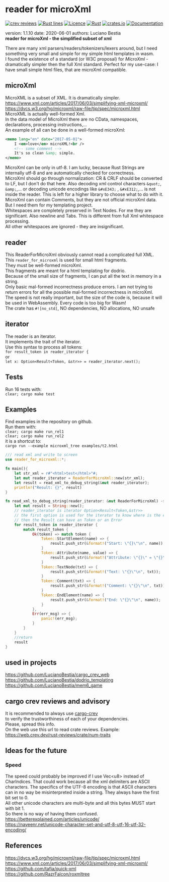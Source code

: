 # reader for microXml

[![crev reviews](
https://web.crev.dev/rust-reviews/badge/crev_count/reader_for_microxml.svg
)](https://web.crev.dev/rust-reviews/crate/reader_for_microxml/) [![Rust lines](https://img.shields.io/badge/Rust_lines-308-green.svg)](https://img.shields.io) [![Licence](https://img.shields.io/badge/license-MIT-blue.svg)](https://github.com/LucianoBestia/reader_for_microxml/blob/master/LICENSE) [![Rust](https://github.com/LucianoBestia/reader_for_microxml/workflows/Rust/badge.svg)](https://github.com/LucianoBestia/reader_for_microxml/actions/) [![crates.io](https://meritbadge.herokuapp.com/reader_for_microxml)](https://crates.io/crates/reader_for_microxml) [![Documentation](https://docs.rs/reader_for_microxml/badge.svg)](https://docs.rs/reader_for_microxml/)  

[comment]: # (lmake_readme cargo.toml data start)
version: 1.1.10  date: 2020-06-01 authors: Luciano Bestia  
**reader for microXml - the simplified subset of xml**

[comment]: # (lmake_readme cargo.toml data end)

There are many xml parsers/readers/tokenizers/lexers around, but I need something very small and simple for my simple html templates in wasm.\
I found the existence of a standard (or W3C proposal) for *MicroXml* - dramatically simpler then the full Xml standard. Perfect for my use-case: I have small simple html files, that are microXml compatible.  

## microXml

MicroXML is a subset of XML. It is dramatically simpler.\
<https://www.xml.com/articles/2017/06/03/simplifying-xml-microxml/>\
<https://dvcs.w3.org/hg/microxml/raw-file/tip/spec/microxml.html>\
MicroXML is actually well-formed Xml.\
In the data model of MicroXml there are no CData, namespaces, declarations, processing instructions,...\
An example of all can be done in a well-formed microXml:  

```xml
<memo lang="en" date="2017-05-01">
    I <em>love</em> microXML!<br />
    <!-- some comment -->
    It's so clean &amp; simple.
</memo>
```

MicroXml can be only in utf-8. I am lucky, because Rust Strings are internally utf-8 and are automatically checked for correctness.\
MicroXml should go through normalization: CR & CRLF should be converted to LF, but I don't do that here. Also decoding xml control characters `&quot;`, `&amp;`,... or decoding unicode encodings like `&#xE343;` , `&#xE312;`,... is not inside the reader. This is left for a higher library to choose what to do with it.\
MicroXml can contain Comments, but they are not official microXml data. But I need them for my templating project.\
Whitespaces are completely preserved in Text Nodes. For me they are significant. Also newline and Tabs. This is different from full Xml whitespace processing.\
All other whitespaces are ignored - they are insignificant.  

## reader

This ReaderForMicroXml obviously cannot read a complicated full XML.\
This `reader_for_microxml` is used for small html fragments.\
They must be well-formed microXml.\
This fragments are meant for a html templating for dodrio.\
Because of the small size of fragments, I can put all the text in memory in a string.\
Only basic mal-formed incorrectness produce errors. I am not trying to return errors for all the possible mal-formed incorrectness in microXml.\
The speed is not really important, but the size of the code is, because it will be used in WebAssembly. Every code is too big for Wasm!\
The crate has `#![no_std]`, NO dependencies, NO allocations, NO unsafe   

## iterator

The reader is an iterator.\
It implements the trait of the iterator.\
Use this syntax to process all tokens:\
`for result_token in reader_iterator {`\
or\
`let x: Option<Result<Token, &str>> = reader_iterator.next();`  

## Tests

Run 16 tests with:\
`clear; cargo make test`

## Examples

Find examples in the repository on github.\
Run them with:  
`clear; cargo make run_rel1`\
`clear; cargo make run_rel2`\
it is a shortcut to:\
`cargo run --example microxml_tree examples/t2.html`

```rust
/// read xml and write to screen
use reader_for_microxml::*;

fn main(){
    let str_xml = r#"<html>test</html>"#;
    let mut reader_iterator = ReaderForMicroXml::new(str_xml);
    let result = read_xml_to_debug_string(&mut reader_iterator);
    println!("Result: {}", result)
}

fn read_xml_to_debug_string(reader_iterator: &mut ReaderForMicroXml) -> String {
    let mut result = String::new();
    // reader_iterator is iterator Option<Result<Token,&str>>
    // the first option is used for the iterator to know where is the end
    // then the Result can have an Token or an Error
    for result_token in reader_iterator {
        match result_token {
            Ok(token) => match token {
                Token::StartElement(name) => {
                    result.push_str(&format!("Start: \"{}\"\n", name));
                }
                Token::Attribute(name, value) => {
                    result.push_str(&format!("Attribute: \"{}\" = \"{}\"\n", name, value));
                }
                Token::TextNode(txt) => {
                    result.push_str(&format!("Text: \"{}\"\n", txt));
                }
                Token::Comment(txt) => {
                    result.push_str(&format!("Comment: \"{}\"\n", txt));
                }
                Token::EndElement(name) => {
                    result.push_str(&format!("End: \"{}\"\n", name));
                }
            },
            Err(err_msg) => {
                panic!(err_msg);
            }
        }
    }
    //return
    result
}
```

## used in projects

<https://github.com/LucianoBestia/cargo_crev_web>  
<https://github.com/LucianoBestia/dodrio_templating>  
<https://github.com/LucianoBestia/mem6_game>  

## cargo crev reviews and advisory

It is recommended to always use [cargo-crev](https://github.com/crev-dev/cargo-crev)\
to verify the trustworthiness of each of your dependencies.\
Please, spread this info.\
On the web use this url to read crate reviews. Example:\
<https://web.crev.dev/rust-reviews/crate/num-traits>  

## Ideas for the future

### Speed

The speed could probably be improved if I use Vec\<u8\> instead of CharIndices. That could work because all the xml delimiters are ASCII characters. The specifics of the UTF-8 encoding is that ASCII characters can in no way be misinterpreted inside a string. They always have the first bit set to 0.\
All other unicode characters are multi-byte and all this bytes MUST start with bit 1.\
So there is no way of having them confused.\
<https://betterexplained.com/articles/unicode/>\
<https://naveenr.net/unicode-character-set-and-utf-8-utf-16-utf-32-encoding/>  

## References

<https://dvcs.w3.org/hg/microxml/raw-file/tip/spec/microxml.html>\
<https://www.xml.com/articles/2017/06/03/simplifying-xml-microxml/>\
<https://github.com/tafia/quick-xml>\
<https://github.com/RazrFalcon/roxmltree>  

